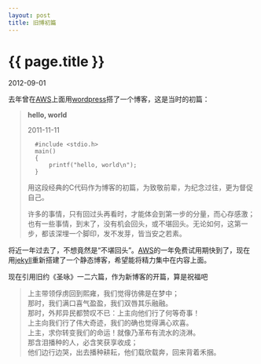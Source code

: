 ```yaml
---
layout: post
title: 旧博初篇
---
```


{{ page.title }}
================

<p class="meta">2012-09-01</p>

去年曾在<a href="http://aws.amazon.com" target="_blank">AWS</a>上面用<a href="http://www.wordpress.org" target="_blank">wordpress</a>搭了一个博客，这是当时的初篇：
>**hello, world**  
>
>2011-11-11  
>
>		#include <stdio.h>
>		main()
>		{
>			printf("hello, world\n");
>		}
>
>用这段经典的C代码作为博客的初篇，为致敬前辈，为纪念过往，更为督促自己。
>
>许多的事情，只有回过头再看时，才能体会到第一步的分量，而心存感激；也有一些事情，到末了，没有机会回头，或不堪回头。无论如何，这第一步，都该深埋一个脚印，发不发芽，皆当安之若素。

将近一年过去了，不想竟然是“不堪回头”。<a href="http://aws.amazon.com" target="_blank">AWS</a>的一年免费试用期快到了，现在用<a href="http://www.jekyllrb.com" target="_blank">jekyll</a>重新搭建了一个静态博客，希望能将精力集中在内容上面。

现在引用旧约《圣咏》一二六篇，作为新博客的开篇，算是祝福吧  
> 上主带领俘虏回到熙雍，我们觉得彷佛是在梦中；  
那时，我们满口喜气盈盈，我们双唇其乐融融。  
那时，外邦异民都赞叹不已：上主向他们行了何等奇事！  
上主向我们行了伟大奇迹，我们的确也觉得满心欢喜。  
上主，求你转变我们的命运！就像乃革布有流水的浇淋。  
那含泪播种的人，必含笑获享收成；  
他们边行边哭，出去播种耕耘，他们载欣载奔，回来背着禾捆。  


